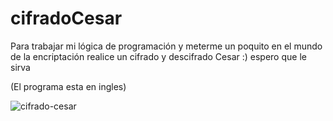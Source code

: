 # cifradoCesar
Para trabajar mi lógica de programación y meterme un poquito en el mundo de la encriptación realice un cifrado y descifrado Cesar :) espero que le sirva

(El programa esta en ingles)

![cifrado-cesar](https://github.com/Fabri-dev/cifradoCesar/assets/72052696/b29c8055-cbc6-453f-9a88-6aab4969a58f)
